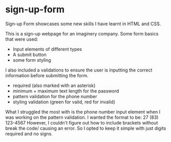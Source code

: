 # sign-up-form

Sign-up Form showcases some new skills I have learnt in HTML and CSS.

This is a sign-up webpage for an imaginery company. Some form basics that were used:
- Input elements of different types
- A submit button
- some form styling

I also included a validations to ensure the user is inputting the correct information before submitting the form.
- required (also marked with an asterisk)
- minimum + maximum text length for the password
- pattern validation for the phone number
- styling validation (green for valid, red for invalid)

What I struggled the most with is the phone number input element when I was working on the pattern validation. I wanted the format to be:
27 (83) 123-4567
However, I couldn't figure out how to include brackets without break the code/ causing an error. So I opted to keep it simple with just digits required and no signs.
